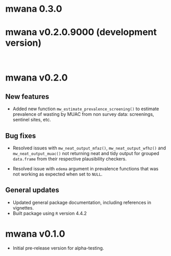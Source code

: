 # mwana 0.3.0

# mwana v0.2.0.9000 (development version)

<br/>

# mwana v0.2.0

## New features

* Added new function `mw_estimate_prevalence_screening()` to estimate prevalence 
of wasting by MUAC from non survey data: screenings, sentinel sites, etc.

## Bug fixes

* Resolved issues with `mw_neat_output_mfaz()`, `mw_neat_output_wfhz()` and 
`mw_neat_output_muac()` not returning neat and tidy output for grouped `data.frame` 
from their respective plausibility checkers.

* Resolved issue with `edema` argument in prevalence functions that was not working
as expected when set to `NULL`.

## General updates

* Updated general package documentation, including references in vignettes. 
* Built package using `R` version 4.4.2

# mwana v0.1.0

* Initial pre-release version for alpha-testing.
